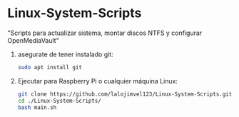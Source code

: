 # Linux-System-Scripts
"Scripts para actualizar sistema, montar discos NTFS y configurar OpenMediaVault"


1. asegurate de tener instalado git:
   
   ```bash
   sudo apt install git
   ```
   
2. Ejecutar para Raspberry Pi o cualquier máquina Linux:
   
   ```bash
   git clone https://github.com/lalojimvel123/Linux-System-Scripts.git
   cd ./Linux-System-Scripts/
   bash main.sh
   ```

